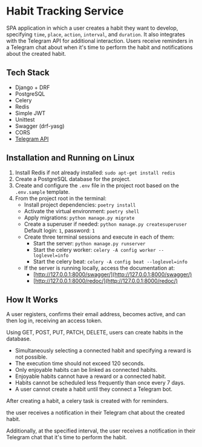 # Habit Tracking Service

SPA application in which a user creates a habit they want to develop, specifying `time`, `place`, `action`, `interval`, and `duration`. It also integrates with the Telegram API for additional interaction. Users receive reminders in a Telegram chat about when it's time to perform the habit and notifications about the created habit.

## Tech Stack

- Django + DRF
- PostgreSQL
- Celery
- Redis
- Simple JWT
- Unittest
- Swagger (drf-yasg)
- CORS
- [Telegram API](https://core.telegram.org/bots/api)

## Installation and Running on Linux

1. Install Redis if not already installed: `sudo apt-get install redis`
2. Create a PostgreSQL database for the project.
3. Create and configure the `.env` file in the project root based on the `.env.sample` template.
4. From the project root in the terminal:
    - Install project dependencies: `poetry install`
    - Activate the virtual environment: `poetry shell`
    - Apply migrations: `python manage.py migrate`
    - Create a superuser if needed: `python manage.py createsuperuser` Default login: `1`, password: `1`
    - Create three terminal sessions and execute in each of them:
        - Start the server: `python manage.py runserver`
        - Start the celery worker: `celery -A config worker --loglevel=info`
        - Start the celery beat: `celery -A config beat --loglevel=info`
    - If the server is running locally, access the documentation at:
        - [http://127.0.0.1:8000/swagger/](http://127.0.0.1:8000/swagger/)
        - [http://127.0.0.1:8000/redoc/](http://127.0.0.1:8000/redoc/)

## How It Works

A user registers, confirms their email address, becomes active, and can then log in, receiving an access token.

Using GET, POST, PUT, PATCH, DELETE, users can create habits in the database.

- Simultaneously selecting a connected habit and specifying a reward is not possible.
- The execution time should not exceed 120 seconds.
- Only enjoyable habits can be linked as connected habits.
- Enjoyable habits cannot have a reward or a connected habit.
- Habits cannot be scheduled less frequently than once every 7 days.
- A user cannot create a habit until they connect a Telegram bot.

After creating a habit, a celery task is created with for reminders.

the user receives a notification in their Telegram chat about the created habit.

Additionally, at the specified interval, the user receives a notification in their Telegram chat that it's time to perform the habit.
